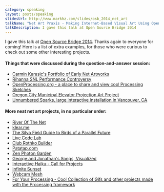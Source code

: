 ```yaml
---
category: speaking
layout: posts/speaking
slidesUrl: http://www.markhz.com/slides/osb_2014_net_art
talkName: "Net Art Praxis - Making Internet-Based Visual Art Using Open Source"
talkDescription: I gave this talk at Open Source Bridge 2014
---
```


I gave this talk at <a href="http://opensourcebridge.org/" target="_blank">Open Source Bridge 2014</a>. Thanks again to everyone for coming! Here is a list of extra examples, for those who were curious to check out some other interesting projects.

<h4>Things that were discussed during the question-and-answer session:</h4>
<ul>
	<li><a href="http://carminka.net/" target="_blank">Carmin Karasic's Portfolio of Early Net Artworks</a></li>
	<li><a href="http://www.spin.com/articles/azealia-banks-rihanna-seapunk-beef-saturday-night-live-video/" target="_blank">Rihanna SNL Performance Controversy</a></li>
	<li><a href="http://www.openprocessing.org/" target="_blank">OpenProcessing.org - a place to share and view cool Processing Sketches</a></li>
	<li><a href="http://www.oregonlive.com/oregon-city/index.ssf/2013/06/oregon_citys_130-foot_elevator.html" target="_blank">Oregon City Municipal Elevator Projection Art Project</a></li>
	<li><a href="http://www.unnumberedsparks.com/" target="_blank">Unnumbered Sparks, large interactive installation in Vancouver, CA</a></li>
</ul>
<h4>More neat net art projects, in no particular order:</h4>
<ul>
	<li><a href="http://riverofthe.net/" target="_blank">River Of The Net</a></li>
	<li><a href="http://klear.me/" target="_blank">klear.me</a></li>
	<li><a href="http://silvafieldguide.com/" target="_blank">The Silva Field Guide to Birds of a Parallel Future</a></li>
	<li><a href="http://livecodelab.net/play/index.html#" target="_blank">Live Code Lab</a></li>
	<li><a href="http://builder.clubrothko.com/" target="_blank">Club Rothko Builder</a></li>
	<li><a href="http://www.patatap.com/" target="_blank">Patatap.com</a></li>
	<li><a href="http://zenphoton.com/" target="_blank">Zen Photon Garden</a></li>
	<li><a href="http://www.georgeandjonathan.com/#1" target="_blank">George and Jonathan's Songs, Visualized</a></li>
	<li><a href="http://interactivehaiku.com/" target="_blank">Interactive Haiku - Call for Projects</a></li>
	<li><a href="http://infinite-sunset.com/" target="_blank">Infinite Sunset</a></li>
	<li><a href="http://airtightinteractive.com/demos/js/webcammesh/" target="_blank">Webcam Mesh</a></li>
	<li><a href="http://fyprocessing.tumblr.com/" target="_blank">For Your Processing - Cool Collection of Gifs and other projects made with the Processing framework</a></li>
</ul>